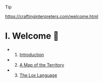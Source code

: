 > [!TIP]
> https://craftinginterpreters.com/welcome.html

# I. Welcome 👋

- 1. [Introduction](./1-introduction/)
- 2. [A Map of the Territory](./2-map-of-the-territory/)
- 3. [The Lox Language](./3-the-lox-language/)
